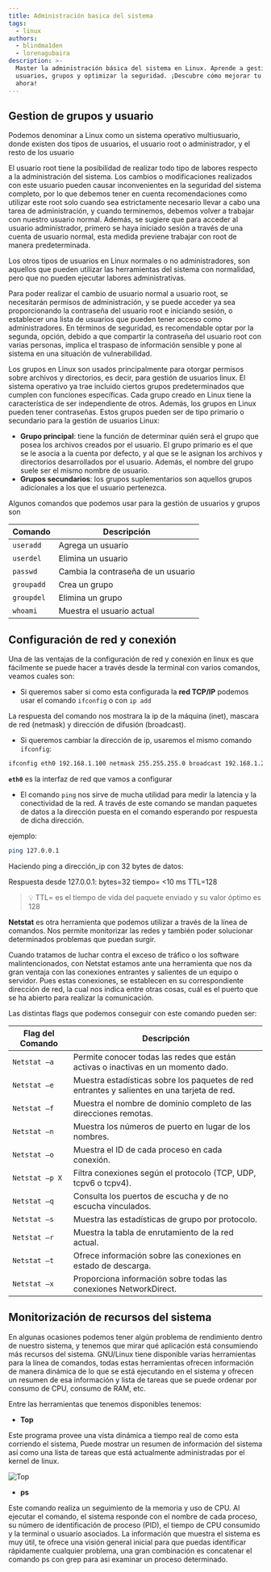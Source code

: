```yaml
---
title: Administración basica del sistema
tags:
  - linux
authors:
  - blindma1den
  - lorenagubaira
description: >-
  Master la administración básica del sistema en Linux. Aprende a gestionar
  usuarios, grupos y optimizar la seguridad. ¡Descubre cómo mejorar tu sistema
  ahora!
---
```

## Gestion de grupos y usuario

Podemos denominar a Linux como un sistema operativo multiusuario, donde existen dos tipos de usuarios, el usuario root o administrador, y el resto de los usuario

El usuario root tiene la posibilidad de realizar todo tipo de labores respecto a la administración del sistema. Los cambios o modificaciones realizados con este usuario pueden causar inconvenientes en la seguridad del sistema completo, por lo que debemos tener en cuenta recomendaciones como utilizar este root solo cuando sea estrictamente necesario llevar a cabo una tarea de administración, y cuando terminemos, debemos volver a trabajar con nuestro usuario normal. Además, se sugiere que para acceder al usuario administrador, primero se haya iniciado sesión a través de una cuenta de usuario normal, esta medida previene trabajar con root de manera predeterminada.

Los otros tipos de usuarios en Linux normales o no administradores, son aquellos que pueden utilizar las herramientas del sistema con normalidad, pero que no pueden ejecutar labores administrativas.

Para poder realizar el cambio de usuario normal a usuario root, se necesitarán permisos de administración, y se puede acceder ya sea proporcionando la contraseña del usuario root e iniciando sesión, o establecer una lista de usuarios que pueden tener acceso como administradores. En términos de seguridad, es recomendable optar por la segunda, opción, debido a que compartir la contraseña del usuario root con varias personas, implica el traspaso de información sensible y pone al sistema en una situación de vulnerabilidad.

Los grupos en Linux son usados principalmente para otorgar permisos sobre archivos y directorios, es decir, para gestión de usuarios linux. El sistema operativo ya trae incluido ciertos grupos predeterminados que cumplen con funciones específicas. Cada grupo creado en Linux tiene la característica de ser independiente de otros. Además, los grupos en Linux pueden tener contraseñas. Estos grupos pueden ser de tipo primario o secundario para la gestión de usuarios Linux:

- **Grupo principal**: tiene la función de determinar quién será el grupo que posea los archivos creados por el usuario. El grupo primario es el que se le asocia a la cuenta por defecto, y al que se le asignan los archivos y directorios desarrollados por el usuario. Además, el nombre del grupo suele ser el mismo nombre de usuario.
- **Grupos secundarios**: los grupos suplementarios son aquellos grupos adicionales a los que el usuario pertenezca.

Algunos comandos que podemos usar para la gestión de usuarios y grupos son

| Comando   | Descripción                    |
|-----------|-------------------------------|
| `useradd` | Agrega un usuario             |
| `userdel` | Elimina un usuario            |
| `passwd`  | Cambia la contraseña de un usuario |
| `groupadd`| Crea un grupo                 |
| `groupdel`| Elimina un grupo              |
| `whoami`  | Muestra el usuario actual     |

## Configuración de red y conexión

Una de las ventajas de la configuración de red y conexión en linux es que fácilmente se puede hacer a través desde la terminal con varios comandos, veamos cuales son:

- Si queremos saber si como esta configurada la **red TCP/IP** podemos usar el comando `ifconfig` o con `ip add`

La respuesta del comando nos mostrara la ip de la máquina (inet), mascara de red (netmask) y dirección de difusión (broadcast).

- Si queremos cambiar la dirección de ip, usaremos el mismo comando `ifconfig`:

```bash
ifconfig eth0 192.168.1.100 netmask 255.255.255.0 broadcast 192.168.1.255
```

**`eth0`** es la interfaz de red que vamos a configurar

- El comando `ping` nos sirve de mucha utilidad para medir la latencia y la conectividad de la red. A través de este comando se mandan paquetes de datos a la dirección puesta en el comando esperando por respuesta de dicha dirección.

ejemplo:

```bash
ping 127.0.0.1
```

Haciendo ping a dirección_ip con 32 bytes de datos:

Respuesta desde 127.0.0.1: bytes=32 tiempo= <10 ms TTL=128

> 💡 TTL= es el tiempo de vida del paquete enviado y su valor óptimo es 128

**Netstat** es otra herramienta que podemos utilizar a través de la línea de comandos. Nos permite monitorizar las redes y también poder solucionar determinados problemas que puedan surgir.

Cuando tratamos de luchar contra el exceso de tráfico o los software malintencionados, con Netstat estamos ante una herramienta que nos da gran ventaja con las conexiones entrantes y salientes de un equipo o servidor. Pues estas conexiones, se establecen en su correspondiente dirección de red, la cual nos indica entre otras cosas, cuál es el puerto que se ha abierto para realizar la comunicación.

Las distintas flags que podemos conseguir con este comando pueden ser:

| Flag del Comando | Descripción                                                                                 |
|------------------|---------------------------------------------------------------------------------------------|
| `Netstat –a`     | Permite conocer todas las redes que están activas o inactivas en un momento dado.            |
| `Netstat –e`     | Muestra estadísticas sobre los paquetes de red entrantes y salientes en una tarjeta de red.  |
| `Netstat –f`     | Muestra el nombre de dominio completo de las direcciones remotas.                           |
| `Netstat –n`     | Muestra los números de puerto en lugar de los nombres.                                       |
| `Netstat –o`     | Muestra el ID de cada proceso en cada conexión.                                              |
| `Netstat –p X`   | Filtra conexiones según el protocolo (TCP, UDP, tcpv6 o tcpv4).                              |
| `Netstat –q`     | Consulta los puertos de escucha y de no escucha vinculados.                                  |
| `Netstat –s`     | Muestra las estadísticas de grupo por protocolo.                                             |
| `Netstat –r`     | Muestra la tabla de enrutamiento de la red actual.                                           |
| `Netstat –t`     | Ofrece información sobre las conexiones en estado de descarga.                               |
| `Netstat –x`     | Proporciona información sobre todas las conexiones NetworkDirect.                            |

## Monitorización de recursos del sistema

En algunas ocasiones podemos tener algún problema de rendimiento dentro de nuestro sistema, y tenemos que mirar qué aplicación está consumiendo más recursos del sistema. GNU/Linux tiene disponible varias herramientas para la línea de comandos, todas estas herramientas ofrecen información de manera dinámica de lo que se está ejecutando en el sistema y ofrecen un resumen de esa información y lista de tareas que se puede ordenar por consumo de CPU, consumo de RAM, etc.

Entre las herramientas que tenemos disponibles tenemos:

- **Top**

Este programa provee una vista dinámica a tiempo real de como esta corriendo el sistema, Puede mostrar un resumen de información del sistema así como una lista de tareas que está actualmente administradas por el kernel de linux.

![Top](https://raw.githubusercontent.com/4GeeksAcademy/cybersecurity-syllabus/main/assets/top.png)

- **ps**

Este comando realiza un seguimiento de la memoria y uso de CPU. Al ejecutar el comando, el sistema responde con el nombre de cada proceso, su número de identificación de proceso (PID), el tiempo de CPU consumido y la terminal o usuario asociados. La información que muestra el sistema es muy útil, te ofrece una visión general inicial para que puedas identificar rápidamente cualquier problema, una gran combinación es concatenar el comando ps con grep para asi examinar un proceso determinado.
